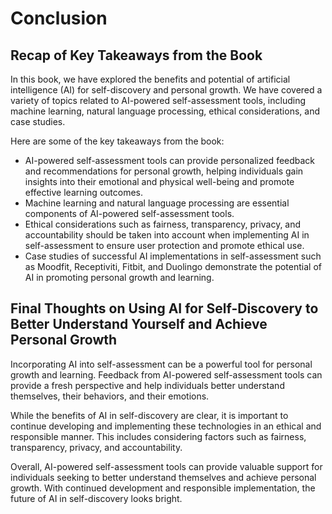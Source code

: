 # Conclusion

Recap of Key Takeaways from the Book
------------------------------------

In this book, we have explored the benefits and potential of artificial intelligence (AI) for self-discovery and personal growth. We have covered a variety of topics related to AI-powered self-assessment tools, including machine learning, natural language processing, ethical considerations, and case studies.

Here are some of the key takeaways from the book:

* AI-powered self-assessment tools can provide personalized feedback and recommendations for personal growth, helping individuals gain insights into their emotional and physical well-being and promote effective learning outcomes.
* Machine learning and natural language processing are essential components of AI-powered self-assessment tools.
* Ethical considerations such as fairness, transparency, privacy, and accountability should be taken into account when implementing AI in self-assessment to ensure user protection and promote ethical use.
* Case studies of successful AI implementations in self-assessment such as Moodfit, Receptiviti, Fitbit, and Duolingo demonstrate the potential of AI in promoting personal growth and learning.

Final Thoughts on Using AI for Self-Discovery to Better Understand Yourself and Achieve Personal Growth
-------------------------------------------------------------------------------------------------------

Incorporating AI into self-assessment can be a powerful tool for personal growth and learning. Feedback from AI-powered self-assessment tools can provide a fresh perspective and help individuals better understand themselves, their behaviors, and their emotions.

While the benefits of AI in self-discovery are clear, it is important to continue developing and implementing these technologies in an ethical and responsible manner. This includes considering factors such as fairness, transparency, privacy, and accountability.

Overall, AI-powered self-assessment tools can provide valuable support for individuals seeking to better understand themselves and achieve personal growth. With continued development and responsible implementation, the future of AI in self-discovery looks bright.